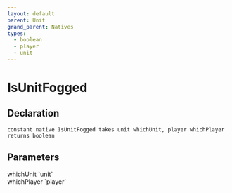 ```yaml
---
layout: default
parent: Unit
grand_parent: Natives
types:
  - boolean
  - player
  - unit
---
```


# IsUnitFogged

## Declaration

```
constant native IsUnitFogged takes unit whichUnit, player whichPlayer returns boolean
```

## Parameters
<dl>
  <dt>whichUnit `unit`</dt>
  <dd></dd>

  <dt>whichPlayer `player`</dt>
  <dd></dd>
</dl>